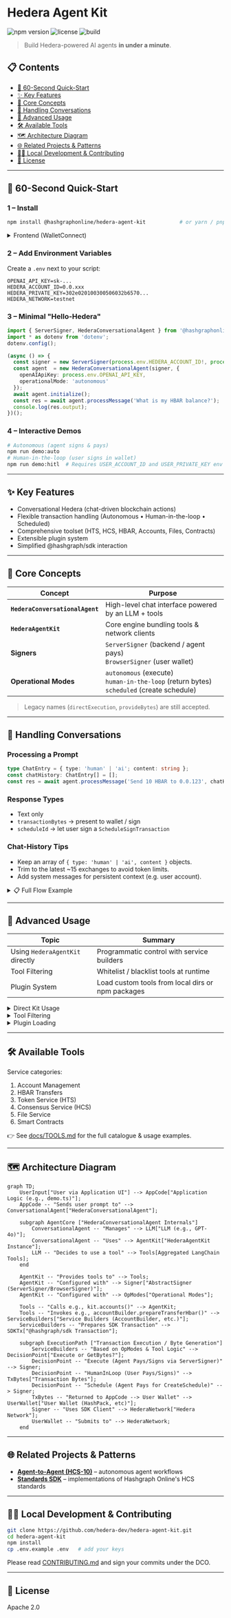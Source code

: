 # Hedera Agent Kit

![npm version](https://badgen.net/npm/v/@hashgraphonline/hedera-agent-kit)
![license](https://badgen.net/github/license/hedera-dev/hedera-agent-kit)
![build](https://badgen.net/github/checks/hedera-dev/hedera-agent-kit)

> Build Hedera-powered AI agents **in under a minute**.

## 📋 Contents

- [🚀 60-Second Quick-Start](#-60-second-quick-start)
- [✨ Key Features](#-key-features)
- [🧠 Core Concepts](#-core-concepts)
- [💬 Handling Conversations](#-handling-conversations)
- [🔧 Advanced Usage](#-advanced-usage)
- [🛠️ Available Tools](#️-available-tools)
- [🗺 Architecture Diagram](#-architecture-diagram)
- [🌐 Related Projects & Patterns](#-related-projects--patterns)
- [🧑‍💻 Local Development & Contributing](#-local-development--contributing)
- [📜 License](#-license)

---

## 🚀 60-Second Quick-Start

### 1 – Install
```bash
npm install @hashgraphonline/hedera-agent-kit           # or yarn / pnpm
```
<details>
<summary>Frontend (WalletConnect)</summary>

```bash
npm install @hashgraphonline/hashinal-wc
```
</details>

### 2 – Add Environment Variables
Create a `.env` next to your script:
```env
OPENAI_API_KEY=sk-...
HEDERA_ACCOUNT_ID=0.0.xxx
HEDERA_PRIVATE_KEY=302e020100300506032b6570...
HEDERA_NETWORK=testnet
```

### 3 – Minimal "Hello-Hedera"
```ts
import { ServerSigner, HederaConversationalAgent } from '@hashgraphonline/hedera-agent-kit';
import * as dotenv from 'dotenv';
dotenv.config();

(async () => {
  const signer = new ServerSigner(process.env.HEDERA_ACCOUNT_ID!, process.env.HEDERA_PRIVATE_KEY!, 'testnet');
  const agent  = new HederaConversationalAgent(signer, {
    openAIApiKey: process.env.OPENAI_API_KEY,
    operationalMode: 'autonomous'
  });
  await agent.initialize();
  const res = await agent.processMessage('What is my HBAR balance?');
  console.log(res.output);
})();
```

### 4 – Interactive Demos
```bash
# Autonomous (agent signs & pays)
npm run demo:auto
# Human-in-the-loop (user signs in wallet)
npm run demo:hitl  # Requires USER_ACCOUNT_ID and USER_PRIVATE_KEY env vars for human signer
```

---

## ✨ Key Features
- Conversational Hedera (chat-driven blockchain actions)
- Flexible transaction handling (Autonomous • Human-in-the-loop • Scheduled)
- Comprehensive toolset (HTS, HCS, HBAR, Accounts, Files, Contracts)
- Extensible plugin system
- Simplified @hashgraph/sdk interaction

---

## 🧠 Core Concepts
| Concept | Purpose |
|---------|---------|
| **`HederaConversationalAgent`** | High-level chat interface powered by an LLM + tools |
| **`HederaAgentKit`** | Core engine bundling tools & network clients |
| **Signers** | `ServerSigner` (backend / agent pays)<br>`BrowserSigner` (user wallet) |
| **Operational Modes** | `autonomous` (execute)<br>`human-in-the-loop` (return bytes)<br>`scheduled` (create schedule) |

> Legacy names (`directExecution`, `provideBytes`) are still accepted.

---

## 💬 Handling Conversations
### Processing a Prompt
```ts
type ChatEntry = { type: 'human' | 'ai'; content: string };
const chatHistory: ChatEntry[] = [];
const res = await agent.processMessage('Send 10 HBAR to 0.0.123', chatHistory);
```

### Response Types
- Text only
- `transactionBytes` → present to wallet / sign
- `scheduleId` → let user sign a `ScheduleSignTransaction`

### Chat-History Tips
* Keep an array of `{ type: 'human' | 'ai', content }` objects.
* Trim to the latest ~15 exchanges to avoid token limits.
* Add system messages for persistent context (e.g. user account).

<details>
<summary>📋 Full Flow Example</summary>

```ts
import { ServerSigner, HederaConversationalAgent } from '@hashgraphonline/hedera-agent-kit';
import prompts from 'prompts';

type ChatEntry = { type: 'human' | 'ai'; content: string };

(async () => {
  const signer = new ServerSigner(process.env.HEDERA_ACCOUNT_ID!, process.env.HEDERA_PRIVATE_KEY!, 'testnet');
  const agent  = new HederaConversationalAgent(signer, {
    openAIApiKey: process.env.OPENAI_API_KEY,
    operationalMode: 'human-in-the-loop'
  });
  await agent.initialize();

  const chatHistory: ChatEntry[] = [];

  while (true) {
    const { msg } = await prompts({ type: 'text', name: 'msg', message: 'You (exit to quit):' });
    if (!msg || msg.toLowerCase() === 'exit') break;

    chatHistory.push({ type: 'human', content: msg });

    const res = await agent.processMessage(msg, chatHistory);
    console.log('AI:', res.output);
    chatHistory.push({ type: 'ai', content: res.output });

    if (res.transactionBytes) {
      console.log('⚠️  Transaction bytes returned – present to wallet.');
    }
    if (res.scheduleId) {
      console.log('🗓  Scheduled TX ID:', res.scheduleId.toString());
    }

    if (chatHistory.length > 20) chatHistory.splice(0, chatHistory.length - 15);
  }
})();
```
</details>

---

## 🔧 Advanced Usage
| Topic | Summary |
|-------|---------|
| Using `HederaAgentKit` directly | Programmatic control with service builders |
| Tool Filtering | Whitelist / blacklist tools at runtime |
| Plugin System | Load custom tools from local dirs or npm packages |

<details>
<summary>Direct Kit Usage</summary>

```ts
import {
  HederaAgentKit,
  ServerSigner,
} from '@hashgraphonline/hedera-agent-kit';
import { Hbar } from '@hashgraph/sdk';

async function useKitDirectly() {
  const signer = new ServerSigner(
    process.env.HEDERA_ACCOUNT_ID!,
    process.env.HEDERA_PRIVATE_KEY!,
    'testnet'
  );
  const kit = new HederaAgentKit(signer, undefined, 'directExecution');
  await kit.initialize();

  // Transfer HBAR
  const transferResult = await kit
    .accounts()
    .transferHbar({
      transfers: [
        { accountId: '0.0.RECIPIENT', amount: new Hbar(1) },
        { accountId: signer.getAccountId().toString(), amount: new Hbar(-1) },
      ],
      memo: 'Direct kit HBAR transfer',
    })
    .execute();
  console.log('Transfer result:', transferResult);

  // Create a token
  const createTokenResult = await kit
    .hts()
    .createFungibleToken({
      name: 'My Token',
      symbol: 'TKN',
      decimals: 2,
      initialSupply: 1000,
      maxSupply: 10000,
      memo: 'My first token',
    })
    .execute();
  console.log('Token created:', createTokenResult);
}
```
</details>

<details>
<summary>Tool Filtering</summary>

```ts
import { HederaConversationalAgent } from '@hashgraphonline/hedera-agent-kit';
import { StructuredTool } from '@langchain/core/tools';

// Example 1: Allow only read operations (no state changes)
const readOnlyAgent = new HederaConversationalAgent(agentSigner, {
  openAIApiKey: process.env.OPENAI_API_KEY,
  toolFilter: (tool: StructuredTool) => {
    const readOnlyTools = [
      'get-', 
      'query', 
      'account-balance',
      'account-info',
      'topic-info',
      'token-info'
    ];
    return readOnlyTools.some(pattern => tool.name.includes(pattern));
  }
});

// Example 2: Disable specific high-risk operations
const restrictedAgent = new HederaConversationalAgent(agentSigner, {
  openAIApiKey: process.env.OPENAI_API_KEY,
  toolFilter: (tool: StructuredTool) => {
    const blockedTools = [
      'hedera-account-delete',
      'hedera-hts-wipe-token-account',
      'hedera-hts-burn-nft',
      'hedera-delete-contract'
    ];
    return !blockedTools.includes(tool.name);
  }
});

// Example 3: Create an NFT-focused agent
const nftAgent = new HederaConversationalAgent(agentSigner, {
  openAIApiKey: process.env.OPENAI_API_KEY,
  userAccountId: userAccountId,
  toolFilter: (tool: StructuredTool) => {
    const nftTools = [
      'hedera-hts-create-nft',
      'hedera-hts-mint-nft',
      'hedera-hts-transfer-nft',
      'hedera-hts-burn-nft',
      'hedera-hts-associate-token',
      'hedera-account-get-nfts',
      'hedera-account-transfer-hbar', // For paying fees
      'hedera-account-get-balance'
    ];
    return nftTools.includes(tool.name);
  }
});

// Example 4: Dynamic filtering based on user roles
async function createRoleBasedAgent(userRole: 'admin' | 'user' | 'viewer') {
  const agent = new HederaConversationalAgent(agentSigner, {
    openAIApiKey: process.env.OPENAI_API_KEY,
    toolFilter: (tool: StructuredTool) => {
      switch (userRole) {
        case 'viewer':
          // Only allow read operations
          return tool.name.includes('get-') || tool.name.includes('query');
        case 'user':
          // Allow most operations except account management
          return !tool.name.includes('account-delete') && 
                 !tool.name.includes('account-create');
        case 'admin':
          // Allow all tools
          return true;
        default:
          return false;
      }
    }
  });
  
  await agent.initialize();
  return agent;
}
```
</details>

<details>
<summary>Plugin Loading</summary>

```ts
import {
  HederaAgentKit,
  ServerSigner,
} from '@hashgraphonline/hedera-agent-kit';

async function useCustomPlugin() {
  const signer = new ServerSigner(
    process.env.HEDERA_ACCOUNT_ID!,
    process.env.HEDERA_PRIVATE_KEY!,
    'testnet'
  );

  // Create the kit with plugin configuration
  const kit = new HederaAgentKit(
    signer,
    {
      directories: ['./plugins'], // Local plugin directory
      packages: ['@my-org/my-hedera-plugin'], // NPM package plugin
      appConfig: { customSetting: 'value' }, // Custom config passed to plugins
    },
    'directExecution'
  );

  await kit.initialize();

  // Now the kit has all your plugin tools available
  const tools = kit.getAggregatedLangChainTools();
  console.log(
    'Available tools including plugins:',
    tools.map((t) => t.name)
  );
}
```
</details>

---

## 🛠️ Available Tools
Service categories:
1. Account Management
2. HBAR Transfers
3. Token Service (HTS)
4. Consensus Service (HCS)
5. File Service
6. Smart Contracts

👉 See [docs/TOOLS.md](docs/TOOLS.md) for the full catalogue & usage examples.

---

## 🗺 Architecture Diagram
```mermaid
graph TD;
    UserInput["User via Application UI"] --> AppCode["Application Logic (e.g., demo.ts)"];
    AppCode -- "Sends user prompt to" --> ConversationalAgent["HederaConversationalAgent"];

    subgraph AgentCore ["HederaConversationalAgent Internals"]
        ConversationalAgent -- "Manages" --> LLM["LLM (e.g., GPT-4o)"];
        ConversationalAgent -- "Uses" --> AgentKit["HederaAgentKit Instance"];
        LLM -- "Decides to use a tool" --> Tools[Aggregated LangChain Tools];
    end

    AgentKit -- "Provides tools to" --> Tools;
    AgentKit -- "Configured with" --> Signer["AbstractSigner (ServerSigner/BrowserSigner)"];
    AgentKit -- "Configured with" --> OpModes["Operational Modes"];

    Tools -- "Calls e.g., kit.accounts()" --> AgentKit;
    Tools -- "Invokes e.g., accountBuilder.prepareTransferHbar()" --> ServiceBuilders["Service Builders (AccountBuilder, etc.)"];
    ServiceBuilders -- "Prepares SDK Transaction" --> SDKTx["@hashgraph/sdk Transaction"];

    subgraph ExecutionPath ["Transaction Execution / Byte Generation"]
        ServiceBuilders -- "Based on OpModes & Tool Logic" --> DecisionPoint["Execute or GetBytes?"];
        DecisionPoint -- "Execute (Agent Pays/Signs via ServerSigner)" --> Signer;
        DecisionPoint -- "HumanInLoop (User Pays/Signs)" --> TxBytes["Transaction Bytes"];
        DecisionPoint -- "Schedule (Agent Pays for CreateSchedule)" --> Signer;
        TxBytes -- "Returned to AppCode --> User Wallet" --> UserWallet["User Wallet (HashPack, etc)"];
        Signer -- "Uses SDK Client" --> HederaNetwork["Hedera Network"];
        UserWallet -- "Submits to" --> HederaNetwork;
    end
```

---

## 🌐 Related Projects & Patterns
- **[Agent-to-Agent (HCS-10)](https://github.com/hashgraph-online/standards-sdk/blob/main/demo/hcs-10/transact-agent.ts)** – autonomous agent workflows
- **[Standards SDK](https://github.com/hashgraph-online/standards-sdk)** – implementations of Hashgraph Online's HCS standards

---

## 🧑‍💻 Local Development & Contributing
```bash
git clone https://github.com/hedera-dev/hedera-agent-kit.git
cd hedera-agent-kit
npm install
cp .env.example .env   # add your keys
```
Please read [CONTRIBUTING.md](./CONTRIBUTING.md) and sign your commits under the DCO.

---

## 📜 License
Apache 2.0
